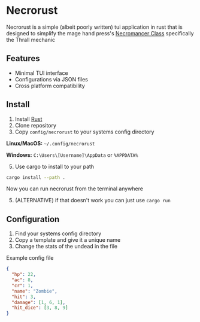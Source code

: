 # Necrorust
Necrorust is a simple (albeit poorly written) tui application in rust that is designed to simplify the mage hand press's [Necromancer Class](https://magehandpress.com/2022/09/necromancer-base-class.html) specifically the Thrall mechanic

## Features
- Minimal TUI interface
- Configurations via JSON files
- Cross platform compatibility

## Install 
1. Install [Rust](https://www.rust-lang.org/tools/install)
2. Clone repository
3. Copy `config/necrorust` to your systems config directory

**Linux/MacOS:** `~/.config/necrorust`

**Windows:** `C:\Users\[Username]\AppData` or `%APPDATA%`

5. Use cargo to install to your path
```bash
cargo install --path .
```
Now you can run necrorust from the terminal anywhere

5. (ALTERNATIVE) if that doesn't work you can just use `cargo run`

## Configuration
1. Find your systems config directory
2. Copy a template and give it a unique name
3. Change the stats of the undead in the file

Example config file

```json
{
  "hp": 22,
  "ac": 8,
  "cr": 1,
  "name": "Zombie",
  "hit": 3,
  "damage": [1, 6, 1],
  "hit_dice": [3, 8, 9]
} 
```


